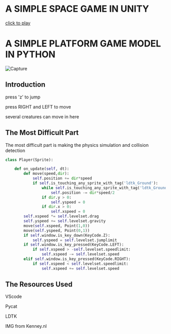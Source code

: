 A SIMPLE SPACE GAME IN UNITY
=

[click to play](something_v1/index.html)






A SIMPLE PLATFORM GAME MODEL IN PYTHON
=

![Capture](https://user-images.githubusercontent.com/87847280/229108499-74de3c2a-2133-4bc7-bbdf-0b8ed6223fa9.PNG)

Introduction
-

press 'z' to jump

press RIGHT and LEFT to move

several creatures can move in here

The Most Difficult Part
-
The most difficult part is making the physics simulation and collision detection
~~~python
class Player(Sprite):

    def on_update(self, dt):
        def move(speed,dir):
            self.position += dir*speed
            if self.is_touching_any_sprite_with_tag('ldtk_Ground'):
                while self.is_touching_any_sprite_with_tag('ldtk_Ground'):
                    self.position -= dir*speed/2
                if dir.y > 0:
                    self.yspeed = 0
                if dir.x > 0:
                    self.xspeed = 0
        self.xspeed *= self.levelset.drag
        self.yspeed += self.levelset.gravity
        move(self.xspeed, Point(1,0))
        move(self.yspeed, Point(0,1))
        if self.window.is_key_down(KeyCode.Z):
            self.yspeed = self.levelset.jumplimit
        if self.window.is_key_pressed(KeyCode.LEFT):
            if self.xspeed > -self.levelset.speedlimit:
                self.xspeed -= self.levelset.speed
        elif self.window.is_key_pressed(KeyCode.RIGHT):
            if self.xspeed < self.levelset.speedlimit:
                self.xspeed += self.levelset.speed
~~~

The Resources Used
-

VScode

Pycat

LDTK

IMG from Kenney.nl





